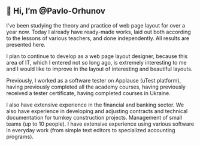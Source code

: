## 👋 Hi, I’m @Pavlo-Orhunov

I've been studying the theory and practice of web page layout for over a year now. Today I already have ready-made works, laid out both according to the lessons of various teachers, and done independently. All results are presented here.

I plan to continue to develop as a web page layout designer, because this area of IT, which I entered not so long ago, is extremely interesting to me and I would like to improve in the layout of interesting and beautiful layouts.

Previously, I worked as a software tester on Applause (uTest platform), having previously completed all the academy courses, having previously received a tester certificate, having completed courses in Ukraine.

I also have extensive experience in the financial and banking sector. We also have experience in developing and adjusting contracts and technical documentation for turnkey construction projects. Management of small teams (up to 10 people). I have extensive experience using various software in everyday work (from simple text editors to specialized accounting programs).

<!---
Pavlo-Orhunov/Pavlo-Orhunov is a ✨ special ✨ repository because its `README.md` (this file) appears on your GitHub profile.
You can click the Preview link to take a look at your changes.
--->
